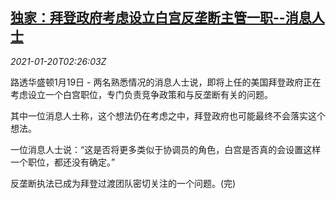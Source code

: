 <!--1611111260000-->
[独家：拜登政府考虑设立白宫反垄断主管一职--消息人士](https://cn.reuters.com/article/biden-wh-antitrust-head-0120-idCNKBS29P07N)
------

<div><i>2021-01-20T02:26:03Z</i></div><p>路透华盛顿1月19日 - 两名熟悉情况的消息人士说，即将上任的美国拜登政府正在考虑设立一个白宫职位，专门负责竞争政策和与反垄断有关的问题。</p><p>其中一位消息人士称，这个想法仍在考虑之中，拜登政府也可能最终不会落实这个想法。</p><p>一位消息人士说：“这是否将更多类似于协调员的角色，白宫是否真的会设置这样一个职位，都还没有确定。”</p><p>反垄断执法已成为拜登过渡团队密切关注的一个问题。(完)</p>
